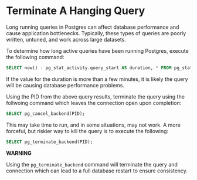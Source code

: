 # Terminate A Hanging Query

Long running queries in Postgres can affect database performance and cause application bottlenecks. Typically, these types of queries are poorly written, untuned, and work across large datasets.

To determine how long active queries have been running Postgres, execute the following command:

```sql
SELECT now() - pg_stat_activity.query_start AS duration, * FROM pg_stat_activity WHERE state = 'active';
```

If the value for the duration is more than a few minutes, it is likely the query will be causing database performance problems. 

Using the PID from the above query results, terminate the query using the follwoing command which leaves the connection open upon completion:

```sql
SELECT pg_cancel_backend(PID);
```

This may take time to run, and in some situations, may not work. A more forceful, but riskier way to kill the query is to execute the following:

```sql
SELECT pg_terminate_backend(PID);
```

__WARNING__

Using the `pg_terminate_backend` command will terminate the query and connection which can lead to a full database restart to ensure consistency.